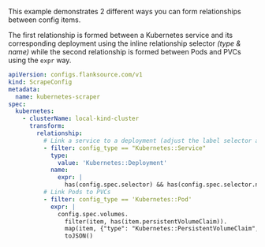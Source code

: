 This example demonstrates 2 different ways you can form relationships between config items.

The first relationship is formed between a Kubernetes service and its corresponding deployment using the inline relationship selector _(type & name)_ while the second relationship is formed between Pods and PVCs using the `expr` way.

```yaml title="kubernetes-scraper.yaml"
apiVersion: configs.flanksource.com/v1
kind: ScrapeConfig
metadata:
  name: kubernetes-scraper
spec:
  kubernetes:
    - clusterName: local-kind-cluster
      transform:
        relationship:
          # Link a service to a deployment (adjust the label selector accordingly)
          - filter: config_type == "Kubernetes::Service"
            type:
              value: 'Kubernetes::Deployment'
            name:
              expr: |
                has(config.spec.selector) && has(config.spec.selector.name) ? config.spec.selector.name : ''
          # Link Pods to PVCs
          - filter: config_type == 'Kubernetes::Pod'
            expr: |
              config.spec.volumes.
                filter(item, has(item.persistentVolumeClaim)).
                map(item, {"type": "Kubernetes::PersistentVolumeClaim", "name": item.persistentVolumeClaim.claimName}).
                toJSON()
```
